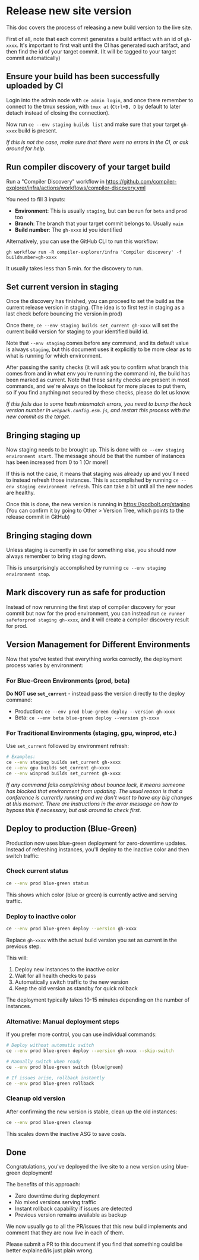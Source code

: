 # Release new site version

This doc covers the process of releasing a new build version to the live site.

First of all, note that each commit generates a build artifact with an id of `gh-xxxx`.
It's important to first wait until the CI has generated such artifact, and then find the id of your target commit.
(It will be tagged to your target commit automatically)

## Ensure your build has been successfully uploaded by CI

Login into the admin node with `ce admin login`, and once there remember to connect to the tmux session,
with `tmux at` (`Ctrl+B, D` by default to later detach instead of closing the connection).

Now run `ce --env staging builds list` and make sure that your target `gh-xxxx` build is present.

_If this is not the case, make sure that there were no errors in the CI, or ask around for help._

## Run compiler discovery of your target build

Run a "Compiler Discovery" workflow in https://github.com/compiler-explorer/infra/actions/workflows/compiler-discovery.yml

You need to fill 3 inputs:
 - **Environment**: This is usually `staging`, but can be run for `beta` and `prod` too
 - **Branch**: The branch that your target commit belongs to. Usually `main`
 - **Build number**: The `gh-xxxx` id you identified

Alternatively, you can use the GitHub CLI to run this workflow:

`gh workflow run -R compiler-explorer/infra 'Compiler discovery' -f buildnumber=gh-xxxx`

It usually takes less than 5 min. for the discovery to run.

## Set current version in staging

Once the discovery has finished, you can proceed to set the build as the current release version in staging.
(The idea is to first test in staging as a last check before bouncing the version in prod)

Once there, `ce --env staging builds set_current gh-xxxx` will set the current build version
for staging to your identified build id.

Note that `--env staging` comes before any command, and its default value is always `staging`,
but this document uses it explicitly to be more clear as to what is running for which environment.

After passing the sanity checks (it will ask you to confirm what branch this comes from and in what env you're running the command in),
the build has been marked as current.  Note that these sanity checks are present in most commands,
and we're always on the lookout for more places to put them, so if you find anything not secured by these checks,
please do let us know.

_If this fails due to some hash missmatch errors, you need to bump the hack version number in `webpack.config.esm.js`,
and restart this process with the new commit as the target._

## Bringing staging up

Now staging needs to be brought up. This is done with `ce --env staging environment start`.
The message should be that the number of instances has been increased from 0 to 1 (Or more!)

If this is not the case, it means that staging was already up and you'll need to instead refresh those instances.
This is accomplished by running `ce --env staging environment refresh`.
This can take a bit until all the new nodes are healthy.

Once this is done, the new version is running in https://godbolt.org/staging
(You can confirm it by going to Other > Version Tree, which points to the release commit in GitHub)

## Bringing staging down

Unless staging is currently in use for something else, you should now always remember to bring staging down.

This is unsurprisingly accomplished by running `ce --env staging environment stop`.

## Mark discovery run as safe for production

Instead of now rerunning the first step of compiler discovery for your commit but now for the prod environment,
you can instead run `ce runner safeforprod staging gh-xxxx`, and it will create a compiler discovery result for prod.

## Version Management for Different Environments

Now that you've tested that everything works correctly, the deployment process varies by environment:

### For Blue-Green Environments (prod, beta)
**Do NOT use `set_current`** - instead pass the version directly to the deploy command:
- Production: `ce --env prod blue-green deploy --version gh-xxxx`
- Beta: `ce --env beta blue-green deploy --version gh-xxxx`

### For Traditional Environments (staging, gpu, winprod, etc.)
Use `set_current` followed by environment refresh:
```bash
# Examples:
ce --env staging builds set_current gh-xxxx
ce --env gpu builds set_current gh-xxxx  
ce --env winprod builds set_current gh-xxxx
```

_If any command fails complaining about bounce lock, it means someone has blocked that environment from updating.
The usual reason is that a conference is currently running and we don't want to have any big changes at this moment.
There are instructions in the error message on how to bypass this if necessary, but ask around to check first._

## Deploy to production (Blue-Green)

Production now uses blue-green deployment for zero-downtime updates. Instead of refreshing instances,
you'll deploy to the inactive color and then switch traffic:

### Check current status
```bash
ce --env prod blue-green status
```

This shows which color (blue or green) is currently active and serving traffic.

### Deploy to inactive color
```bash
ce --env prod blue-green deploy --version gh-xxxx
```

Replace `gh-xxxx` with the actual build version you set as current in the previous step.

This will:
1. Deploy new instances to the inactive color
2. Wait for all health checks to pass
3. Automatically switch traffic to the new version
4. Keep the old version as standby for quick rollback

The deployment typically takes 10-15 minutes depending on the number of instances.

### Alternative: Manual deployment steps

If you prefer more control, you can use individual commands:

```bash
# Deploy without automatic switch
ce --env prod blue-green deploy --version gh-xxxx --skip-switch

# Manually switch when ready
ce --env prod blue-green switch {blue|green}

# If issues arise, rollback instantly
ce --env prod blue-green rollback
```

### Cleanup old version

After confirming the new version is stable, clean up the old instances:

```bash
ce --env prod blue-green cleanup
```

This scales down the inactive ASG to save costs.

## Done

Congratulations, you've deployed the live site to a new version using blue-green deployment!

The benefits of this approach:
- Zero downtime during deployment
- No mixed versions serving traffic
- Instant rollback capability if issues are detected
- Previous version remains available as backup

We now usually go to all the PR/issues that this new build implements and comment that they are now live in each of them.

Please submit a PR to this document if you find that something could be better explained/is just plain wrong.
